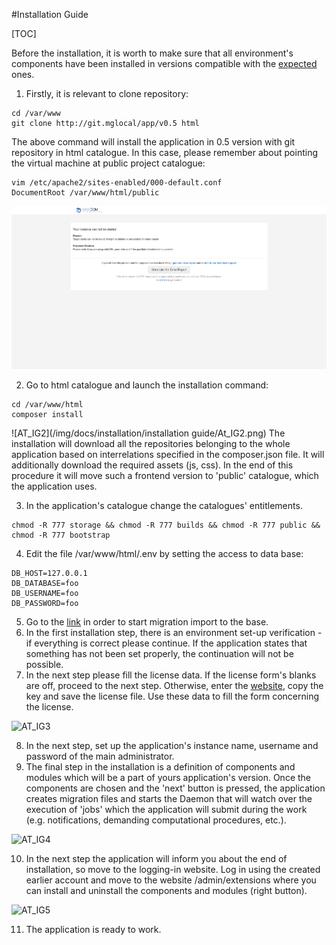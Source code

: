 #Installation Guide  

[TOC]

Before the installation, it is worth to make sure that all environment's components have been installed in versions compatible with the [expected](https://inbssoftware.atlassian.net/wiki/display/AS/Requirements) ones.  
  
1. Firstly, it is relevant to clone repository:  
<pre><code>cd /var/www
git clone http://git.mglocal/app/v0.5 html</code></pre> 
The above command will install the application in 0.5 version with git repository in html catalogue. 
In this case, please remember about pointing the virtual machine at public project catalogue:  
<pre><code>vim /etc/apache2/sites-enabled/000-default.conf  
DocumentRoot /var/www/html/public</code></pre>
  
  ![AT_IG1](/img/docs/basics/installation/common_problems/common_problems_1.png)
  
2. Go to html catalogue and launch the installation command:  
<pre><code>cd /var/www/html
composer install</code></pre>
  ![AT_IG2](/img/docs/installation/installation guide/At_IG2.png)
The installation will download all the repositories belonging to the whole application based on interrelations specified in the composer.json file. It will additionally download the required assets (js, css). In the end of this procedure it will move such a frontend version to 'public' catalogue, which the application uses.
  
3. In the application's catalogue change the catalogues' entitlements.
<pre><code>chmod -R 777 storage && chmod -R 777 builds && chmod -R 777 public && chmod -R 777 bootstrap</code></pre>
  
4.  Edit the file /var/www/html/.env by setting the access to data base:
<pre><code>DB_HOST=127.0.0.1
DB_DATABASE=foo
DB_USERNAME=foo
DB_PASSWORD=foo</code></pre>
  
5. Go to the [link](http://127.0.0.1/admin/install) in order to start migration import to the base.
6. In the first installation step, there is an environment set-up verification - if everything is correct please continue. If the application states that something has not been set properly, the continuation will not be possible.
7. In the next step please fill the license data. If the license form's blanks are off, proceed to the next step. Otherwise, enter the [website](http://192.168.1.217/license), copy the key and save the license file. Use these data to fill the form concerning the license.
  
  ![AT_IG3](/img/docs/installation/installation_guide/AT_IG3.png)
  
8. In the next step, set up the application's instance name, username and password of the main administrator.
9. The final step in the installation is a definition of components and modules which will be a part of yours application's version. Once the components are chosen and the 'next' button is pressed, the application creates migration files and starts the Daemon that will watch over the execution of 'jobs' which the application will submit during the work (e.g. notifications, demanding computational procedures, etc.).
  
  ![AT_IG4](/img/docs/installation/installation_guide/AT_IG4.png)
  
10. In the next step the application will inform you about the end of installation, so move to the logging-in website. Log in using the created earlier account and move to the website /admin/extensions where you can install and uninstall the components and modules (right button).
  
  ![AT_IG5](/img/docs/installation/installation_guide/AT_IG5.png)
  
11. The application is ready to work.
